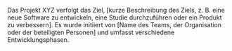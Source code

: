 Das Projekt XYZ verfolgt das Ziel, [kurze Beschreibung des Ziels, z. B. eine neue Software zu entwickeln, eine Studie durchzuführen oder ein Produkt zu verbessern]. Es wurde initiiert von [Name des Teams, der Organisation oder der beteiligten Personen] und umfasst verschiedene Entwicklungsphasen.
